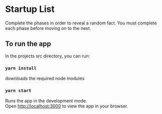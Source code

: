 # Startup List
Complete the phases in order to reveal a random fact. You must complete each phase before moving on to the next.

## To run the app

In the projects src directory, you can run:

### `yarn install`
downloads the required node modules

### `yarn start`
Runs the app in the development mode.\
Open [http://localhost:3000](http://localhost:3000) to view the app in your browser.
